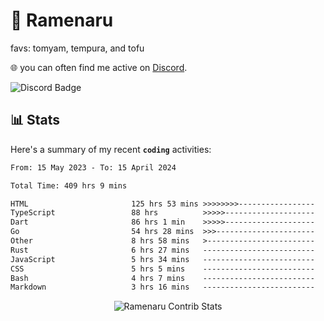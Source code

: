 # 🍜 Ramenaru
favs: tomyam, tempura, and tofu

🌐 you can often find me active on [Discord](https://discordapp.com/users/503291004200157185).

![Discord Badge](https://dcbadge.vercel.app/api/shield/503291004200157185)

## 📊 Stats

Here's a summary of my recent **`coding`** activities:

<!--START_SECTION:waka-->

```txt
From: 15 May 2023 - To: 15 April 2024

Total Time: 409 hrs 9 mins

HTML                       125 hrs 53 mins >>>>>>>>-----------------   30.77 %
TypeScript                 88 hrs          >>>>>--------------------   21.51 %
Dart                       86 hrs 1 min    >>>>>--------------------   21.02 %
Go                         54 hrs 28 mins  >>>----------------------   13.31 %
Other                      8 hrs 58 mins   >------------------------   02.19 %
Rust                       6 hrs 27 mins   -------------------------   01.58 %
JavaScript                 5 hrs 34 mins   -------------------------   01.36 %
CSS                        5 hrs 5 mins    -------------------------   01.24 %
Bash                       4 hrs 7 mins    -------------------------   01.01 %
Markdown                   3 hrs 16 mins   -------------------------   00.80 %
```

<!--END_SECTION:waka-->

<div style="text-align: center;">
   <img align="center" src="https://github-readme-streak-stats.herokuapp.com/?user=Ramenaru&theme=dark&card_width=520" alt="Ramenaru Contrib Stats" />
</div>

